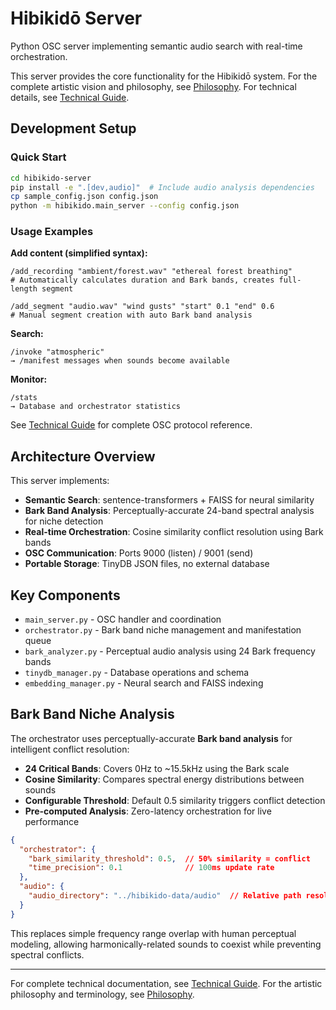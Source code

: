 # Hibikidō Server

Python OSC server implementing semantic audio search with real-time orchestration.

This server provides the core functionality for the Hibikidō system. For the complete artistic vision and philosophy, see [Philosophy](../docs/PHILOSOPHY.md). For technical details, see [Technical Guide](../docs/TECHNICAL_GUIDE.md).

## Development Setup

### Quick Start
```bash
cd hibikido-server
pip install -e ".[dev,audio]"  # Include audio analysis dependencies
cp sample_config.json config.json
python -m hibikido.main_server --config config.json
```

### Usage Examples

**Add content (simplified syntax):**
```
/add_recording "ambient/forest.wav" "ethereal forest breathing"
# Automatically calculates duration and Bark bands, creates full-length segment

/add_segment "audio.wav" "wind gusts" "start" 0.1 "end" 0.6
# Manual segment creation with auto Bark band analysis
```

**Search:**
```
/invoke "atmospheric"
→ /manifest messages when sounds become available
```

**Monitor:**
```
/stats
→ Database and orchestrator statistics
```

See [Technical Guide](../docs/TECHNICAL_GUIDE.md) for complete OSC protocol reference.

## Architecture Overview

This server implements:
- **Semantic Search**: sentence-transformers + FAISS for neural similarity
- **Bark Band Analysis**: Perceptually-accurate 24-band spectral analysis for niche detection
- **Real-time Orchestration**: Cosine similarity conflict resolution using Bark bands
- **OSC Communication**: Ports 9000 (listen) / 9001 (send)
- **Portable Storage**: TinyDB JSON files, no external database

## Key Components

- `main_server.py` - OSC handler and coordination
- `orchestrator.py` - Bark band niche management and manifestation queue
- `bark_analyzer.py` - Perceptual audio analysis using 24 Bark frequency bands
- `tinydb_manager.py` - Database operations and schema
- `embedding_manager.py` - Neural search and FAISS indexing

## Bark Band Niche Analysis

The orchestrator uses perceptually-accurate **Bark band analysis** for intelligent conflict resolution:

- **24 Critical Bands**: Covers 0Hz to ~15.5kHz using the Bark scale
- **Cosine Similarity**: Compares spectral energy distributions between sounds
- **Configurable Threshold**: Default 0.5 similarity triggers conflict detection
- **Pre-computed Analysis**: Zero-latency orchestration for live performance

```json
{
  "orchestrator": {
    "bark_similarity_threshold": 0.5,  // 50% similarity = conflict
    "time_precision": 0.1              // 100ms update rate
  },
  "audio": {
    "audio_directory": "../hibikido-data/audio"  // Relative path resolution
  }
}
```

This replaces simple frequency range overlap with human perceptual modeling, allowing harmonically-related sounds to coexist while preventing spectral conflicts.

---

For complete technical documentation, see [Technical Guide](../docs/TECHNICAL_GUIDE.md).
For the artistic philosophy and terminology, see [Philosophy](../docs/PHILOSOPHY.md).
